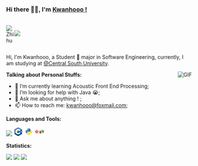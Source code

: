 ### Hi there 👋🏽, I'm [Kwanhooo !](http://0xffff.我爱你) 

<br/>

<a href="https://www.zhihu.com/people/hao-hao-57-40">
  <img align="left" alt="Zhihu" width="22px" src="https://cdn2.iconfinder.com/data/icons/social-media-flat-7/64/Social-media_Zhihu-512.png" />
</a>


![](https://visitor-badge.glitch.me/badge?page_id=Kwanhooo.Kwanhooo)

<br/>

Hi, I'm Kwanhooo, a Student 🎒 major in Software Engineering, currently, I am studying at [@Central South University](https://www.csu.edu.cn/).

  <img align="right" alt="GIF" height="250" src="https://s2.loli.net/2022/01/18/U3qipmn6hGwe9OD.gif"/>

**Talking about Personal Stuffs:**

- 🌱 I’m currently learning Acoustic Front End Processing; 
- 🤔 I’m looking for help with Java 😭;
- 💬 Ask me about anything ! ;
- 📫 How to reach me: kwanhooo@foxmail.com;

**Languages and Tools:**  

<code><img height="25" src="https://cdn4.iconfinder.com/data/icons/logos-and-brands/512/181_Java_logo_logos-512.png"></code>
<code><img height="25" src="https://raw.githubusercontent.com/github/explore/80688e429a7d4ef2fca1e82350fe8e3517d3494d/topics/cpp/cpp.png"></code>
<code><img height="25" src="https://raw.githubusercontent.com/github/explore/80688e429a7d4ef2fca1e82350fe8e3517d3494d/topics/python/python.png"></code>
<code><img height="25" src="https://raw.githubusercontent.com/github/explore/80688e429a7d4ef2fca1e82350fe8e3517d3494d/topics/git/git.png"></code>

**Statistics:** 

![](https://github-readme-stats.vercel.app/api?username=Kwanhooo&theme=radical&show_icons=true&count_private=true&include_all_commits=true) ![](https://github-readme-stats.vercel.app/api/top-langs/?username=Kwanhooo&hide=html&layout=compact&theme=radical)
![](https://github-profile-summary-cards.vercel.app/api/cards/profile-details?username=Kwanhooo&theme=monokai&count_private=true&include_all_commits=true)
